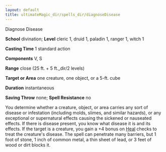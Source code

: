 ```yaml
---
layout: default
title: ultimateMagic_dir/spells_dir/diagnoseDisease
---
```

Diagnose Disease

**School** divination; **Level** cleric 1, druid 1, paladin 1, ranger 1, witch 1

**Casting Time** 1 standard action

**Components** V, S

**Range** close (25 ft. + 5 ft._dir/2 levels)

**Target or Area** one creature, one object, or a 5-ft. cube

**Duration** instantaneous

**Saving Throw** none; **Spell Resistance** no

You determine whether a creature, object, or area carries any sort of disease or infestation (including molds, slimes, and similar hazards), or any exceptional or supernatural effects causing the sickened or nauseated effects. If there is disease present, you know what disease it is and its effects. If the target is a creature, you gain a +4 bonus on [Heal](skills_dir/heal#_heal) checks to treat the creature's disease. The spell can penetrate many barriers, but 1 foot of stone, 1 inch of common metal, a thin sheet of lead, or 3 feet of wood or dirt blocks it.

